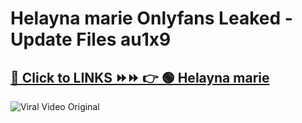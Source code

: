 
 # Helayna marie Onlyfans Leaked - Update Files au1x9

## <h2><a href="https://clipsfans.com/Helayna_marie&ref=git">🔗 Click to LINKS ⏩⏩ 👉 🟢 Helayna marie </a></h2>

<a href="https://clipsfans.com/Helayna_marie&ref=git" rel="nofollow" data-target="animated-image.originalLink"><img src="https://i.ibb.co.com/xMMVF88/686577567.gif" alt="Viral Video Original" style="max-width: 100%; display: inline-block;" data-target="animated-image.originalImage"></a>

